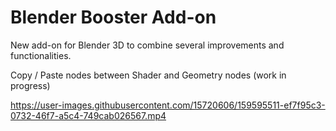 # Blender Booster Add-on
New add-on for Blender 3D to combine several improvements and functionalities.

Copy / Paste nodes between Shader and Geometry nodes (work in progress)

https://user-images.githubusercontent.com/15720606/159595511-ef7f95c3-0732-46f7-a5c4-749cab026567.mp4


